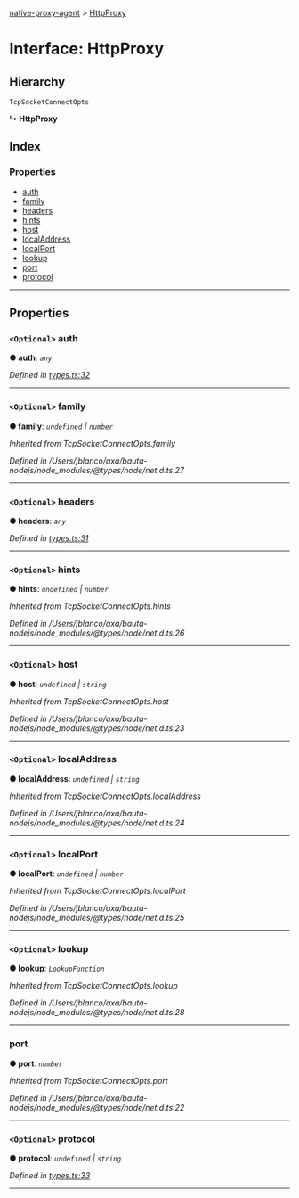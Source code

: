 [native-proxy-agent](../README.md) > [HttpProxy](../interfaces/httpproxy.md)

# Interface: HttpProxy

## Hierarchy

 `TcpSocketConnectOpts`

**↳ HttpProxy**

## Index

### Properties

* [auth](httpproxy.md#auth)
* [family](httpproxy.md#family)
* [headers](httpproxy.md#headers)
* [hints](httpproxy.md#hints)
* [host](httpproxy.md#host)
* [localAddress](httpproxy.md#localaddress)
* [localPort](httpproxy.md#localport)
* [lookup](httpproxy.md#lookup)
* [port](httpproxy.md#port)
* [protocol](httpproxy.md#protocol)

---

## Properties

<a id="auth"></a>

### `<Optional>` auth

**● auth**: *`any`*

*Defined in [types.ts:32](https://github.axa.com/Digital/bauta-nodejs/blob/167ddcc/packages/native-proxy-agent/src/types.ts#L32)*

___
<a id="family"></a>

### `<Optional>` family

**● family**: *`undefined` \| `number`*

*Inherited from TcpSocketConnectOpts.family*

*Defined in /Users/jblanco/axa/bauta-nodejs/node_modules/@types/node/net.d.ts:27*

___
<a id="headers"></a>

### `<Optional>` headers

**● headers**: *`any`*

*Defined in [types.ts:31](https://github.axa.com/Digital/bauta-nodejs/blob/167ddcc/packages/native-proxy-agent/src/types.ts#L31)*

___
<a id="hints"></a>

### `<Optional>` hints

**● hints**: *`undefined` \| `number`*

*Inherited from TcpSocketConnectOpts.hints*

*Defined in /Users/jblanco/axa/bauta-nodejs/node_modules/@types/node/net.d.ts:26*

___
<a id="host"></a>

### `<Optional>` host

**● host**: *`undefined` \| `string`*

*Inherited from TcpSocketConnectOpts.host*

*Defined in /Users/jblanco/axa/bauta-nodejs/node_modules/@types/node/net.d.ts:23*

___
<a id="localaddress"></a>

### `<Optional>` localAddress

**● localAddress**: *`undefined` \| `string`*

*Inherited from TcpSocketConnectOpts.localAddress*

*Defined in /Users/jblanco/axa/bauta-nodejs/node_modules/@types/node/net.d.ts:24*

___
<a id="localport"></a>

### `<Optional>` localPort

**● localPort**: *`undefined` \| `number`*

*Inherited from TcpSocketConnectOpts.localPort*

*Defined in /Users/jblanco/axa/bauta-nodejs/node_modules/@types/node/net.d.ts:25*

___
<a id="lookup"></a>

### `<Optional>` lookup

**● lookup**: *`LookupFunction`*

*Inherited from TcpSocketConnectOpts.lookup*

*Defined in /Users/jblanco/axa/bauta-nodejs/node_modules/@types/node/net.d.ts:28*

___
<a id="port"></a>

###  port

**● port**: *`number`*

*Inherited from TcpSocketConnectOpts.port*

*Defined in /Users/jblanco/axa/bauta-nodejs/node_modules/@types/node/net.d.ts:22*

___
<a id="protocol"></a>

### `<Optional>` protocol

**● protocol**: *`undefined` \| `string`*

*Defined in [types.ts:33](https://github.axa.com/Digital/bauta-nodejs/blob/167ddcc/packages/native-proxy-agent/src/types.ts#L33)*

___

